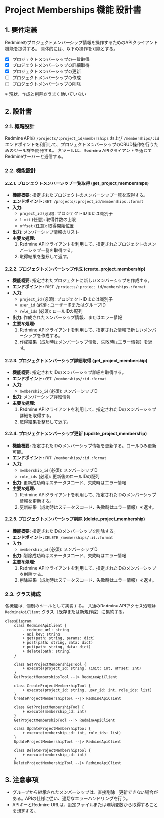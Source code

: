 # Project Memberships 機能 設計書

## 1. 要件定義

Redmineのプロジェクトメンバーシップ情報を操作するためのAPIクライアント機能を提供する。
具体的には、以下の操作を可能とする。

- [x] プロジェクトメンバーシップの一覧取得
- [x] プロジェクトメンバーシップの詳細取得
- [x] プロジェクトメンバーシップの更新
- [ ] プロジェクトメンバーシップの作成
- [ ] プロジェクトメンバーシップの削除

※ 現状、作成と削除がうまく動いていない

## 2. 設計書

### 2.1. 概略設計

Redmine APIの `/projects/:project_id/memberships` および `/memberships/:id` エンドポイントを利用して、プロジェクトメンバーシップのCRUD操作を行うためのツール群を開発する。
各ツールは、Redmine APIクライアントを通じてRedmineサーバーと通信する。

### 2.2. 機能設計

#### 2.2.1. プロジェクトメンバーシップ一覧取得 (get_project_memberships)

- **機能概要:** 指定されたプロジェクトのメンバーシップ一覧を取得する。
- **エンドポイント:** `GET /projects/:project_id/memberships.:format`
- **入力:**
    - `project_id` (必須): プロジェクトIDまたは識別子
    - `limit` (任意): 取得件数の上限
    - `offset` (任意): 取得開始位置
- **出力:** メンバーシップ情報のリスト
- **主要な処理:**
    1. Redmine APIクライアントを利用して、指定されたプロジェクトのメンバーシップ一覧を取得する。
    2. 取得結果を整形して返す。

#### 2.2.2. プロジェクトメンバーシップ作成 (create_project_membership)

- **機能概要:** 指定されたプロジェクトに新しいメンバーシップを作成する。
- **エンドポイント:** `POST /projects/:project_id/memberships.:format`
- **入力:**
    - `project_id` (必須): プロジェクトIDまたは識別子
    - `user_id` (必須): ユーザーIDまたはグループID
    - `role_ids` (必須): ロールIDの配列
- **出力:** 作成されたメンバーシップ情報、またはエラー情報
- **主要な処理:**
    1. Redmine APIクライアントを利用して、指定された情報で新しいメンバーシップを作成する。
    2. 作成結果（成功時はメンバーシップ情報、失敗時はエラー情報）を返す。

#### 2.2.3. プロジェクトメンバーシップ詳細取得 (get_project_membership)

- **機能概要:** 指定されたIDのメンバーシップ詳細を取得する。
- **エンドポイント:** `GET /memberships/:id.:format`
- **入力:**
    - `membership_id` (必須): メンバーシップID
- **出力:** メンバーシップ詳細情報
- **主要な処理:**
    1. Redmine APIクライアントを利用して、指定されたIDのメンバーシップ詳細を取得する。
    2. 取得結果を整形して返す。

#### 2.2.4. プロジェクトメンバーシップ更新 (update_project_membership)

- **機能概要:** 指定されたIDのメンバーシップ情報を更新する。ロールのみ更新可能。
- **エンドポイント:** `PUT /memberships/:id.:format`
- **入力:**
    - `membership_id` (必須): メンバーシップID
    - `role_ids` (必須): 更新後のロールIDの配列
- **出力:** 更新成功時はステータスコード、失敗時はエラー情報
- **主要な処理:**
    1. Redmine APIクライアントを利用して、指定されたIDのメンバーシップ情報を更新する。
    2. 更新結果（成功時はステータスコード、失敗時はエラー情報）を返す。

#### 2.2.5. プロジェクトメンバーシップ削除 (delete_project_membership)

- **機能概要:** 指定されたIDのメンバーシップを削除する。
- **エンドポイント:** `DELETE /memberships/:id.:format`
- **入力:**
    - `membership_id` (必須): メンバーシップID
- **出力:** 削除成功時はステータスコード、失敗時はエラー情報
- **主要な処理:**
    1. Redmine APIクライアントを利用して、指定されたIDのメンバーシップを削除する。
    2. 削除結果（成功時はステータスコード、失敗時はエラー情報）を返す。

### 2.3. クラス構成

各機能は、個別のツールとして実装する。
共通のRedmine APIアクセス処理は `RedmineApiClient` クラス（既存または新規作成）に集約する。

```mermaid
classDiagram
    class RedmineApiClient {
        - redmine_url: string
        - api_key: string
        + get(path: string, params: dict)
        + post(path: string, data: dict)
        + put(path: string, data: dict)
        + delete(path: string)
    }

    class GetProjectMembershipsTool {
        + execute(project_id: string, limit: int, offset: int)
    }
    GetProjectMembershipsTool --|> RedmineApiClient

    class CreateProjectMembershipTool {
        + execute(project_id: string, user_id: int, role_ids: list)
    }
    CreateProjectMembershipTool --|> RedmineApiClient

    class GetProjectMembershipTool {
        + execute(membership_id: int)
    }
    GetProjectMembershipTool --|> RedmineApiClient

    class UpdateProjectMembershipTool {
        + execute(membership_id: int, role_ids: list)
    }
    UpdateProjectMembershipTool --|> RedmineApiClient

    class DeleteProjectMembershipTool {
        + execute(membership_id: int)
    }
    DeleteProjectMembershipTool --|> RedmineApiClient
```

## 3. 注意事項

- グループから継承されたメンバーシップは、直接削除・更新できない場合がある。APIの仕様に従い、適切なエラーハンドリングを行う。
- APIキーとRedmine URLは、設定ファイルまたは環境変数から取得することを想定する。
